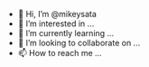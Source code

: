 - 👋 Hi, I’m @mikeysata
- 👀 I’m interested in ...
- 🌱 I’m currently learning ...
- 💞️ I’m looking to collaborate on ...
- 📫 How to reach me ...

<!---
mikeysata/mikeysata is a ✨ special ✨ repository because its `README.md` (this file) appears on your GitHub profile.
You can click the Preview link to take a look at your changes.
--->
